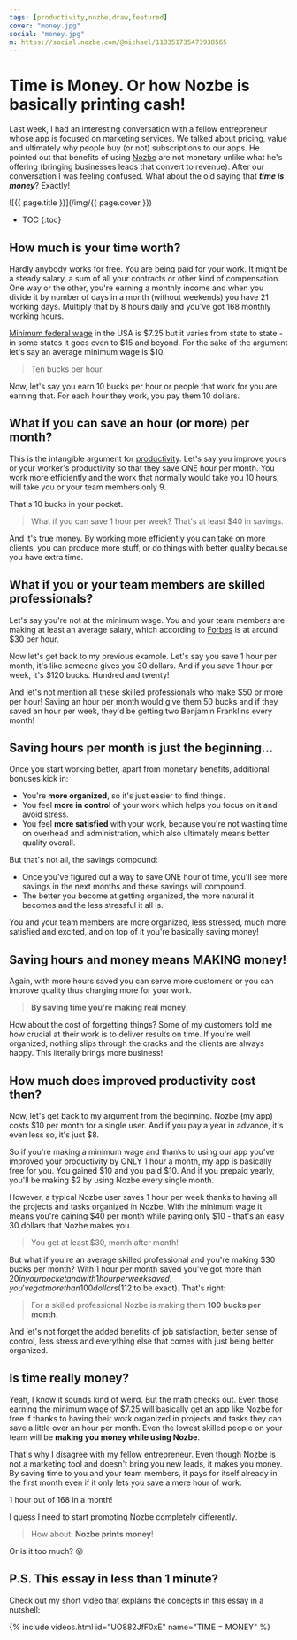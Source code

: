 ```yaml
---
tags: [productivity,nozbe,draw,featured]
cover: "money.jpg"
social: "money.jpg"
m: https://social.nozbe.com/@michael/113351735473938565
---
```


# Time is Money. Or how Nozbe is basically printing cash!

Last week, I had an interesting conversation with a fellow entrepreneur whose app is focused on marketing services. We talked about pricing, value and ultimately why people buy (or not) subscriptions to our apps. He pointed out that benefits of using [Nozbe][n] are not monetary unlike what he's offering (bringing businesses leads that convert to revenue). After our conversation I was feeling confused. What about the old saying that ***time is money***? Exactly!

<!--More-->

![{{ page.title }}](/img/{{ page.cover }})

* TOC
{:toc}

## How much is your time worth?

Hardly anybody works for free. You are being paid for your work. It might be a steady salary, a sum of all your contracts or other kind of compensation. One way or the other, you're earning a monthly income and when you divide it by number of days in a month (without weekends) you have 21 working days. Multiply that by 8 hours daily and you've got 168 monthly working hours.

[Minimum federal wage](https://www.minimum-wage.org/wage-by-state) in the USA is $7.25 but it varies from state to state - in some states it goes even to $15 and beyond. For the sake of the argument let's say an average minimum wage is $10.

> Ten bucks per hour.

Now, let's say you earn 10 bucks per hour or people that work for you are earning that. For each hour they work, you pay them 10 dollars.

## What if you can save an hour (or more) per month?

This is the intangible argument for [productivity](/productivity). Let's say you improve yours or your worker's productivity so that they save ONE hour per month. You work more efficiently and the work that normally would take you 10 hours, will take you or your team members only 9.

That's 10 bucks in your pocket.

> What if you can save 1 hour per week? That's at least $40 in savings.

And it's true money. By working more efficiently you can take on more clients, you can produce more stuff, or do things with better quality because you have extra time.

## What if you or your team members are skilled professionals?

Let's say you're not at the minimum wage. You and your team members are making at least an average salary, which according to [Forbes](https://www.forbes.com/advisor/business/average-salary-by-state/) is at around $30 per hour.

Now let's get back to my previous example. Let's say you save 1 hour per month, it's like someone gives you 30 dollars. And if you save 1 hour per week, it's $120 bucks. Hundred and twenty!

And let's not mention all these skilled professionals who make $50 or more per hour! Saving an hour per month would give them 50 bucks and if they saved an hour per week, they'd be getting two Benjamin Franklins every month!

## Saving hours per month is just the beginning…

Once you start working better, apart from monetary benefits, additional bonuses kick in:

- You're **more organized**, so it's just easier to find things.
- You feel **more in control** of your work which helps you focus on it and avoid stress.
- You feel **more satisfied** with your work, because you're not wasting time on overhead and administration, which also ultimately means better quality overall.

But that's not all, the savings compound:

- Once you've figured out a way to save ONE hour of time, you'll see more savings in the next months and these savings will compound.
- The better you become at getting organized, the more natural it becomes and the less stressful it all is.

You and your team members are more organized, less stressed, much more satisfied and excited, and on top of it you're basically saving money!

## Saving hours and money means MAKING money!

Again, with more hours saved you can serve more customers or you can improve quality thus charging more for your work.

> **By saving time you're making real money.**

How about the cost of forgetting things? Some of my customers told me how crucial at their work is to deliver results on time. If you're well organized, nothing slips through the cracks and the clients are always happy. This literally brings more business!

## How much does improved productivity cost then?

Now, let's get back to my argument from the beginning. Nozbe (my app) costs $10 per month for a single user. And if you pay a year in advance, it's even less so, it's just $8.

So if you're making a minimum wage and thanks to using our app you've improved your productivity by ONLY 1 hour a month, my app is basically free for you. You gained $10 and you paid $10. And if you prepaid yearly, you'll be making $2 by using Nozbe every single month.

However, a typical Nozbe user saves 1 hour per week thanks to having all the projects and tasks organized in Nozbe. With the minimum wage it means you're gaining $40 per month while paying only $10 - that's an easy 30 dollars that Nozbe makes you.

> You get at least $30, month after month!

But what if you're an average skilled professional and you're making $30 bucks per month? With 1 hour per month saved you've got more than $20 in your pocket and with 1 hour per week saved, you've got more than 100 dollars ($112 to be exact). That's right:

> For a skilled professional Nozbe is making them **100 bucks per month**.

And let's not forget the added benefits of job satisfaction, better sense of control, less stress and everything else that comes with just being better organized.

## Is time really money?

Yeah, I know it sounds kind of weird. But the math checks out. Even those earning the minimum wage of $7.25 will basically get an app like Nozbe for free if thanks to having their work organized in projects and tasks they can save a little over an hour per month. Even the lowest skilled people on your team will be **making you money while using Nozbe**.

That's why I disagree with my fellow entrepreneur. Even though Nozbe is not a marketing tool and doesn't bring you new leads, it makes you money. By saving time to you and your team members, it pays for itself already in the first month even if it only lets you save a mere hour of work.

1 hour out of 168 in a month!

I guess I need to start promoting Nozbe completely differently.

> How about: **Nozbe prints money**!

Or is it too much? 😛

## P.S. This essay in less than 1 minute?

Check out my short video that explains the concepts in this essay in a nutshell:

{% include videos.html id="UO882JfF0xE" name="TIME = MONEY" %}

[n]: https://michael.gratis/nozbe
[np]: https://michael.gratis/nozbepersonal
